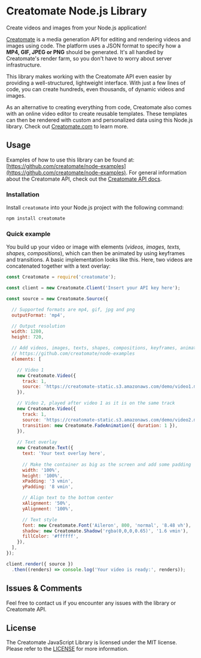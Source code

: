 # Creatomate Node.js Library

Create videos and images from your Node.js application!

[Creatomate](https://creatomate.com) is a media generation API for editing and rendering videos and images using code. The platform uses a JSON format to specify how a **MP4, GIF, JPEG or PNG** should be generated. It's all handled by Creatomate's render farm, so you don't have to worry about server infrastructure.

This library makes working with the Creatomate API even easier by providing a well-structured, lightweight interface. With just a few lines of code, you can create hundreds, even thousands, of dynamic videos and images.

As an alternative to creating everything from code, Creatomate also comes with an online video editor to create reusable templates. These templates can then be rendered with custom and personalized data using this Node.js library. Check out [Creatomate.com](https://creatomate.com) to learn more.

## Usage

Examples of how to use this library can be found at: [https://github.com/creatomate/node-examples](https://github.com/creatomate/node-examples). For general information about the Creatomate API, check out the [Creatomate API docs](https://creatomate.com/doc/api/introduction).

### Installation

Install `creatomate` into your Node.js project with the following command:

```bash
npm install creatomate
```

### Quick example

You build up your video or image with elements (*videos, images, texts, shapes, compositions*), which can then be animated by using keyframes and transitions. A basic implementation looks like this. Here, two videos are concatenated together with a text overlay:

```javascript
const Creatomate = require('creatomate');

const client = new Creatomate.Client('Insert your API key here');

const source = new Creatomate.Source({

  // Supported formats are mp4, gif, jpg and png
  outputFormat: 'mp4',

  // Output resolution
  width: 1280,
  height: 720,

  // Add videos, images, texts, shapes, compositions, keyframes, animations and more. Check out:
  // https://github.com/creatomate/node-examples
  elements: [

    // Video 1
    new Creatomate.Video({
      track: 1,
      source: 'https://creatomate-static.s3.amazonaws.com/demo/video1.mp4',
    }),

    // Video 2, played after video 1 as it is on the same track
    new Creatomate.Video({
      track: 1,
      source: 'https://creatomate-static.s3.amazonaws.com/demo/video2.mp4',
      transition: new Creatomate.FadeAnimation({ duration: 1 }),
    }),
    
    // Text overlay
    new Creatomate.Text({
      text: 'Your text overlay here',
      
      // Make the container as big as the screen and add some padding
      width: '100%',
      height: '100%',
      xPadding: '3 vmin',
      yPadding: '8 vmin',

      // Align text to the bottom center
      xAlignment: '50%',
      yAlignment: '100%',

      // Text style
      font: new Creatomate.Font('Aileron', 800, 'normal', '8.48 vh'),
      shadow: new Creatomate.Shadow('rgba(0,0,0,0.65)', '1.6 vmin'),
      fillColor: '#ffffff',
    }),
  ],
});

client.render({ source })
  .then((renders) => console.log('Your video is ready:', renders));
```

## Issues & Comments

Feel free to contact us if you encounter any issues with the library or Creatomate API.

## License

The Creatomate JavaScript Library is licensed under the MIT license. Please refer to the [LICENSE](https://github.com/ActiveCampaign/postmark.js/blob/main/LICENSE) for more information.
